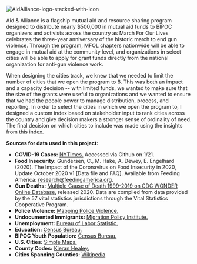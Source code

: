 ![AidAlliance-logo-stacked-with-icon](https://user-images.githubusercontent.com/77207519/111523125-4bcff800-8731-11eb-97bd-c8b58d752ecd.png)

Aid & Alliance is a flagship mutual aid and resource sharing program designed to distribute nearly $500,000 in mutual aid funds to BIPOC organizers and activists across the country as March For Our Lives celebrates the three-year anniversary of the historic march to end gun violence. Through the program, MFOL chapters nationwide will be able to engage in mutual aid at the community level, and organizations in select cities will be able to apply for grant funds directly from the national organization for anti-gun violence work.

When designing the cities track, we knew that we needed to limit the number of cities that we open the program to 8. This was both an impact and a capacity decision -- with limited funds, we wanted to make sure that the size of the grants were useful to organizations and we wanted to ensure that we had the people power to manage distribution, process, and reporting. In order to select the cities in which we open the program to, I designed a custom index based on stakeholder input to rank cities across the country and give decision makers a stronger sense of ordinality of need. The final decision on which cities to include was made using the insights from this index. 

**Sources for data used in this project:**
- **COVID-19 Cases:** [NYTimes.](https://github.com/nytimes/covid-19-data/blob/master/live/us-counties.csv) Accessed via Github on 1/21. 
- **Food Insecurity:** Gundersen, C., M. Hake, A. Dewey, E. Engelhard (2020). The Impact of the Coronavirus on Food Insecurity in 2020, Update October 2020 v1 [Data file and FAQ]. Available from Feeding America: research@feedingamerica.org.
- **Gun Deaths:** [Multiple Cause of Death 1999-2019 on CDC WONDER Online Database](https://wonder.cdc.gov/mcd-icd10.html), released 2020. Data are compiled from data provided by the 57 vital statistics jurisdictions through the Vital Statistics Cooperative Program.
- **Police Violence:** [Mapping Police Violence.](https://mappingpoliceviolence.org/)
- **Undocumented Immigrants:** [Migration Policy Institute.](https://www.migrationpolicy.org/programs/us-immigration-policy-program-data-hub/unauthorized-immigrant-population-profiles)
- **Unemployment:** [Bureau of Labor Statistic.](https://www.bls.gov/lau/data.htm)
- **Education:** [Census Bureau.](https://www.census.gov/topics/education/educational-attainment.html)
- **BIPOC Youth Population:** [Census Bureau.](https://www.census.gov/programs-surveys/popest/data/data-sets.html) 
- **U.S. Cities:** [Simple Maps.](https://simplemaps.com/data/us-cities)
- **County Codes:** [Kieran Healey.](https://github.com/kjhealy/fips-codes)
- **Cities Spanning Counties:** [Wikipedia](https://en.wikipedia.org/wiki/List_of_U.S._municipalities_in_multiple_counties)

